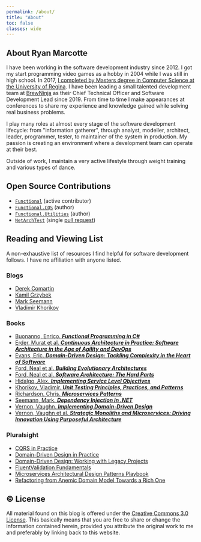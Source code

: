 ```yaml
---
permalink: /about/
title: "About"
toc: false
classes: wide
---
```


## About Ryan Marcotte

I have been working in the software development industry since 2012.  I got my start programming video games as a hobby in 2004 while I was still in high school.  In 2017, [I completed by Masters degree in Computer Science at the University of Regina](https://ourspace.uregina.ca/bitstream/handle/10294/7884/Marcotte_Ryan_200266366_MSC_CS_Fall2017.pdf).  I have been leading a small talented development team at [BrewNinja](https://get.brewninja.net/) as their Chief Technical Officer and Software Development Lead since 2019.  From time to time I make appearances at conferences to share my experience and knowledge gained while solving real business problems.

I play many roles at almost every stage of the software development lifecycle: from "information gatherer", through analyst, modeller, architect, leader, programmer, tester, to maintainer of the system in production.  My passion is creating an environment where a development team can operate at their best.

Outside of work, I maintain a very active lifestyle through weight training and various types of dance.

## Open Source Contributions

- [`Functional`](https://github.com/JohannesMoersch/Functional) (active contributor)
- [`Functional.CQS`](https://github.com/RyanMarcotte/Functional.CQS) (author)
- [`Functional.Utilities`](https://github.com/RyanMarcotte/Functional.Utilities) (author)
- [`NetArchTest`](https://github.com/BenMorris/NetArchTest) (single [pull request](https://github.com/BenMorris/NetArchTest/pull/90))

## Reading and Viewing List

A non-exhaustive list of resources I find helpful for software development follows.  I have no affiliation with anyone listed.

### Blogs

- [Derek Comartin](https://codeopinion.com/)
- [Kamil Grzybek](https://www.kamilgrzybek.com/)
- [Mark Seemann](https://blog.ploeh.dk/)
- [Vladimir Khorikov](https://enterprisecraftsmanship.com)

### Books

- [Buonanno, Enrico. ***Functional Programming in C#***](https://www.manning.com/books/functional-programming-in-c-sharp)
- [Erder, Murat et al.  ***Continuous Architecture in Practice: Software Architecture in the Age of Agility and DevOps***](https://www.amazon.ca/Continuous-Architecture-Practice-Software-Agility/dp/0136523560)
- [Evans, Eric. ***Domain-Driven Design: Tackling Complexity in the Heart of Software***](https://www.amazon.ca/Domain-Driven-Design-Tackling-Complexity-Software/dp/0321125215)
- [Ford, Neal et al.  ***Building Evolutionary Architectures***](https://www.oreilly.com/library/view/building-evolutionary-architectures/9781491986356/)
- [Ford, Neal et al.  ***Software Architecture: The Hard Parts***](https://www.oreilly.com/library/view/software-architecture-the/9781492086888/)
- [Hidalgo, Alex.  ***Implementing Service Level Objectives***](https://www.oreilly.com/library/view/implementing-service-level/9781492076803/)
- [Khorikov, Vladimir.  ***Unit Testing Principles, Practices, and Patterns***](https://www.manning.com/books/unit-testing)
- [Richardson, Chris.  ***Microservices Patterns***](https://www.manning.com/books/microservices-patterns)
- [Seemann, Mark.  ***Dependency Injection in .NET***](https://www.manning.com/books/dependency-injection-in-dot-net)
- [Vernon, Vaughn.  ***Implementing Domain-Driven Design***](https://www.amazon.ca/Implementing-Domain-Driven-Design-Vaughn-Vernon/dp/0321834577)
- [Vernon, Vaughn et al.  ***Strategic Monoliths and Microservices: Driving Innovation Using Purposeful Architecture***](https://www.oreilly.com/library/view/strategic-monoliths-and/9780137355600/)

### Pluralsight

- [CQRS in Practice](https://app.pluralsight.com/library/courses/cqrs-in-practice)
- [Domain-Driven Design in Practice](https://app.pluralsight.com/library/courses/domain-driven-design-in-practice)
- [Domain-Driven Design: Working with Legacy Projects](https://app.pluralsight.com/library/courses/domain-driven-design-legacy-projects)
- [FluentValidation Fundamentals](https://app.pluralsight.com/library/courses/fluentvalidation-fundamentals)
- [Microservices Architectural Design Patterns Playbook](https://app.pluralsight.com/library/courses/microservices-architectural-design-patterns-playbook)
- [Refactoring from Anemic Domain Model Towards a Rich One](https://app.pluralsight.com/library/courses/refactoring-anemic-domain-model)

## © License

All material found on this blog is offered under the [Creative Commons 3.0 License](http://creativecommons.org/licenses/by/3.0/).  This basically means that you are free to share or change the information contained herein, provided you attribute the original work to me and preferably by linking back to this website.
